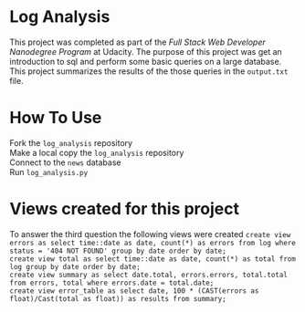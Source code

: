 # Log Analysis
This project was completed as part of the _Full Stack Web Developer Nanodegree Program_ at Udacity. The purpose of this project was get an introduction to sql and perform some basic queries on a large database. This project summarizes the results of the those queries in the `output.txt` file. 

# How To Use
Fork the `log_analysis` repository <br />
Make a local copy the `log_analysis` repository <br />
Connect to the `news` database <br />
Run `log_analysis.py` <br />

# Views created for this project
To answer the third question the following views were created
`create view errors as select time::date as date, count(*) as errors from log where status = '404 NOT FOUND' group by date order by date;
` <br />
`create view total as select time::date as date, count(*) as total from log group by date order by date;
` <br />
`create view summary as select date.total, errors.errors, total.total from errors, total where errors.date = total.date;
` <br />
`create view error_table as select date, 100 * (CAST(errors as float)/Cast(total as float)) as results from summary;
` <br />
